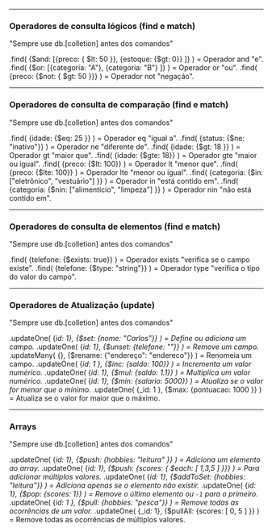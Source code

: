 -----
### Operadores de consulta lógicos (find e match)

"Sempre use db.[colletion] antes dos comandos"

.find( {$and: [{preco: { $lt: 50 }}, {estoque: {$gt: 0}} ]} )                      = Operador and "e".
.find( {$or: [{categoria: "A"}, {categoria: "B"} ]} )                              = Operador or "ou".
.find( {preco: {$not: { $gt: 50 }}} )                                              = Operador not "negação".

-------
### Operadores de consulta de comparação (find e match)

"Sempre use db.[colletion] antes dos comandos"

.find( {idade: {$eq: 25 }} )                                                       = Operador eq "igual a". 
.find( {status: {$ne: "inativo"}} )                                                = Operador ne "diferente de".
.find( {idade: {$gt: 18 }} )                                                       = Operador gt "maior que".
.find( {idade: {$gte: 18}} )                                                       = Operador gte "maior ou igual".
.find( {preco: {$lt: 100}} )                                                       = Operador lt "menor que".
.find( {preco: {$lte: 100}} )                                                      = Operador lte "menor ou igual".
.find( {categoria: {$in: ["eletrônico", "vestuário"] }} )                          = Operador in "está contido em".
.find( {categoria: {$nin: ["alimentício", "limpeza"] }} )                          = Operador nin "não está contido em".

----
### Operadores de consulta de elementos (find e match)

"Sempre use db.[colletion] antes dos comandos"

.find( {telefone: {$exists: true}} )                                               = Operador exists "verifica se o campo existe".
.find( {telefone: {$type: "string"}} )                                             = Operador type "verifica o tipo do valor do campo".

--------
### Operadores de Atualização (update)

"Sempre use db.[colletion] antes dos comandos"

.updateOne( {_id: 1}, {$set: {nome: "Carlos"}} )                                  = Define ou adiciona um campo._
.updateOne( {_id: 1}, {$unset: {telefone: ""}} )                                  = Remove um campo._
.updateMany( {}, {$rename: {"endereço": "endereco"}} )                           = Renomeia um campo.
.updateOne( {_id: 1 }, {$inc: {saldo: 100}} )                                     = Incrementa um valor numérico._
.updateOne( {_id: 1}, {$mul: {saldo: 1.1}} )                                      = Multiplica um valor numérico._
.updateOne( {_id: 1}, {$min: {salario: 5000}} )                                   = Atualiza se o valor for menor que o mínimo._
.updateOne( {_id: 1 }, {$max: {pontuacao: 1000 }} )                               = Atualiza se o valor for maior que o máximo.

----
### Arrays

"Sempre use db.[colletion] antes dos comandos"

.updateOne( {_id: 1}, {$push: {hobbies: "leitura" }} )                            = Adiciona um elemento ao array._
.updateOne( {_id: 1}, {$push: {scores: { $each: [ 1,3,5 ] }}} )                   = Para adicionar múltiplos valores._
.updateOne( {_id: 1}, {$addToSet: {hobbies: "leitura"}} )                         = Adiciona apenas se o elemento não existir._
.updateOne( {_id: 1}, {$pop: {scores: 1}} )                                       = Remove o último elemento ou `-1` para o primeiro._
.updateOne( {_id: 1 }, {$pull: {hobbies: "pesca"}} )                              = Remove todas as ocorrências de um valor._
.updateOne( {_id: 1}, {$pullAll: {scores: [ 0, 5 ] }} )                           = Remove todas as ocorrências de múltiplos valores.